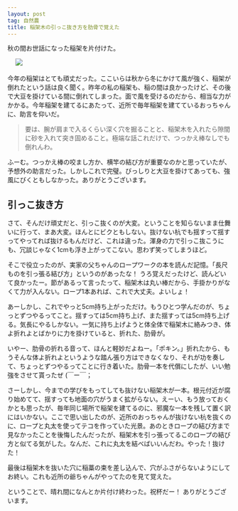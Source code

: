 ```yaml
---
layout: post
tag: 自然農
title: 稲架木の引っこ抜き方を肋骨で覚えた
---
```

秋の間お世話になった稲架を片付けた。

　
![](https://c2.staticflickr.com/6/5553/30874430792_930e39d289.jpg)

今年の稲架はとても頑丈だった。ここいらは秋から冬にかけて風が強く、稲架が倒れたという話は良く聞く。昨年の私の稲架も、稲の間は良かったけど、その後で大豆を掛けている間に倒れてしまった。面で風を受けるのだから、相当な力がかかる。今年稲架を建てるにあたって、近所で毎年稲架を建てているおっちゃんに、助言を仰いだ。

>要は、腕が肩まで入るくらい深く穴を掘ることと、稲架木を入れたら隙間に砂を入れて突き固めること。極端な話これだけで、つっかえ棒なしでも倒れんわ。

ふーむ。つっかえ棒の咬まし方か、横竿の結び方が重要なのかと思っていたが、予想外の助言だった。しかしこれで完璧。びっしりと大豆を掛けてあっても、強風にびくともしなかった。ありがとうございます。

## 引っこ抜き方

さて、そんだけ頑丈だと、引っこ抜くのが大変。ということを知らないまま仕舞いに行って、まあ大変。ほんとにビクともしない。抜けない杭でも揺すって揺すってやってれば抜けるもんだけど、これは違った。渾身の力で引っこ抜こうにも、冗談じゃなく1cmも浮き上がってこない。思わず笑ってしまうほど。

そこで役立ったのが、実家の父ちゃんのロープワークの本を読んだ記憶。「長尺ものを引っ張る結び方」というのがあったな！ うろ覚えだったけど、読んどいて良かったー。節があるって言ったって、稲架木は丸い棒だから、手掛かりがなくて力が入んない。ロープ1本あれば、これで大丈夫。よいしょ！

あーしかし、これでやっと5cm持ち上がっただけ。もうひとつ学んだのが、ちょっとずつやるってこと。揺すっては5cm持ち上げ、また揺すっては5cm持ち上げる。気長にやるしかない。一気に持ち上げようと体全体で稲架木に絡みつき、体よ折れよとばかりに力を掛けていると、折れた、肋骨が。

いやー、肋骨の折れる音って、ほんと軽妙だよねー。「ポキン。」折れたから、もうそんな体よ折れよというような踏ん張り方はできなくなり、それが功を奏して、ちょっとずつやるってことに行き着いた。肋骨一本を代償にしたが、いい勉強をさせて貰ったぜ (￣ー￣；

さーしかし、今までの学びをもってしても抜けない稲架木が一本。根元付近が腐り始めてて、揺すっても地面の穴がうまく拡がらない。えーい、もう放っておくかとも思ったが、毎年同じ場所で稲架を建てるのに、邪魔な一本を残して置く訳にはいかない。ここで思い出したのが、近所のおっちゃんが抜けない杭を抜くのに、ロープと丸太を使ってテコを作っていた光景。あのときロープの結び方まで見なかったことを後悔したんだったが、稲架木を引っ張ってるこのロープの結び方と似てる気がした。なんだ、これに丸太を結べばいいんだわ。やった！抜けた！

最後は稲架木を抜いた穴に稲藁の束を差し込んで、穴がふさがらないようにしてお終い。これも近所の爺ちゃんがやってたのを見て覚えた。

ということで、晴れ間になんとか片付け終わった。祝杯だー！ ありがとうございます。

